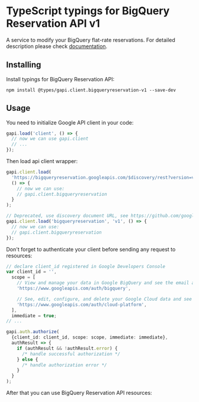 # TypeScript typings for BigQuery Reservation API v1

A service to modify your BigQuery flat-rate reservations.
For detailed description please check [documentation](https://cloud.google.com/bigquery/).

## Installing

Install typings for BigQuery Reservation API:

```
npm install @types/gapi.client.bigqueryreservation-v1 --save-dev
```

## Usage

You need to initialize Google API client in your code:

```typescript
gapi.load('client', () => {
  // now we can use gapi.client
  // ...
});
```

Then load api client wrapper:

```typescript
gapi.client.load(
  'https://bigqueryreservation.googleapis.com/$discovery/rest?version=v1',
  () => {
    // now we can use:
    // gapi.client.bigqueryreservation
  }
);
```

```typescript
// Deprecated, use discovery document URL, see https://github.com/google/google-api-javascript-client/blob/master/docs/reference.md#----gapiclientloadname----version----callback--
gapi.client.load('bigqueryreservation', 'v1', () => {
  // now we can use:
  // gapi.client.bigqueryreservation
});
```

Don't forget to authenticate your client before sending any request to resources:

```typescript
// declare client_id registered in Google Developers Console
var client_id = '',
  scope = [
    // View and manage your data in Google BigQuery and see the email address for your Google Account
    'https://www.googleapis.com/auth/bigquery',

    // See, edit, configure, and delete your Google Cloud data and see the email address for your Google Account.
    'https://www.googleapis.com/auth/cloud-platform',
  ],
  immediate = true;
// ...

gapi.auth.authorize(
  {client_id: client_id, scope: scope, immediate: immediate},
  authResult => {
    if (authResult && !authResult.error) {
      /* handle successful authorization */
    } else {
      /* handle authorization error */
    }
  }
);
```

After that you can use BigQuery Reservation API resources: <!-- TODO: make this work for multiple namespaces -->

```typescript

```
